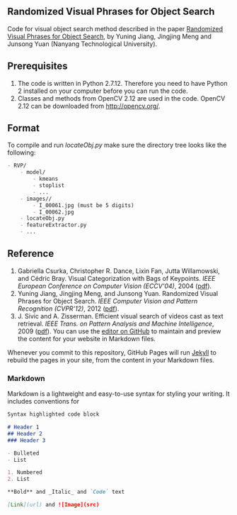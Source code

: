 ## Randomized Visual Phrases for Object Search

Code for visual object search method described in the paper [Randomized Visual Phrases for Object Search](http://eeeweba.ntu.edu.sg/computervision/Research%20Papers/2012/Randomized%20Visual%20Phrases%20for%20Object%20Search.pdf), by Yuning Jiang, Jingjing Meng and Junsong Yuan (Nanyang Technological University).


## Prerequisites
1. The code is written in Python 2.7.12. Therefore you need to have Python 2 installed on your computer before you can run the code.
2. Classes and methods from OpenCV 2.12 are used in the code. OpenCV 2.12 can be downloaded from http://opencv.org/.


## Format

To compile and run _locateObj.py_ make sure the directory tree looks like the following:

```Markdown
- RVP/
    - model/
        - kmeans
        - stoplist
        - ...
    - images//
        - I_00061.jpg (must be 5 digits)
        - I_00062.jpg
    - locateObj.py
    - featureExtractor.py
    - ...
```

## Reference

1. Gabriella Csurka, Christopher R. Dance, Lixin Fan, Jutta Willamowski, and Cédric Bray. Visual Categorization with Bags of Keypoints. _IEEE European Conference on Computer Vision (ECCV'04)_, 2004 ([pdf](http://www.cs.cmu.edu/~efros/courses/LBMV07/Papers/csurka-eccv-04.pdf)).
2. Yuning Jiang, Jingjing Meng, and Junsong Yuan. Randomized Visual Phrases for Object Search. _IEEE Computer Vision and Pattern Recognition (CVPR'12)_, 2012 ([pdf](http://eeeweba.ntu.edu.sg/computervision/Research%20Papers/2012/Randomized%20Visual%20Phrases%20for%20Object%20Search.pdf)).
3. J. Sivic and A. Zisserman. Efficient visual search of videos cast as text retrieval. _IEEE Trans. on Pattern Analysis and Machine Intelligence_, 2009 ([pdf](http://people.ee.duke.edu/~lcarin/Video_Search_PAMI.pdf)).
You can use the [editor on GitHub](https://github.com/weilheim/Random-Visual-Phrase/edit/master/README.md) to maintain and preview the content for your website in Markdown files.

Whenever you commit to this repository, GitHub Pages will run [Jekyll](https://jekyllrb.com/) to rebuild the pages in your site, from the content in your Markdown files.

### Markdown

Markdown is a lightweight and easy-to-use syntax for styling your writing. It includes conventions for

```markdown
Syntax highlighted code block

# Header 1
## Header 2
### Header 3

- Bulleted
- List

1. Numbered
2. List

**Bold** and _Italic_ and `Code` text

[Link](url) and ![Image](src)
```
